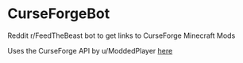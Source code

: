 # CurseForgeBot
Reddit r/FeedTheBeast bot to get links to CurseForge Minecraft Mods

Uses the CurseForge API by u/ModdedPlayer [here](https://www.reddit.com/r/feedthebeast/comments/9vj5nm/wip_curseforge_minecraft_mod_indexer_api/)
